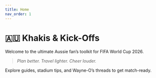 ```yaml
---
title: Home
nav_order: 1
---
```


# 🇦🇺 Khakis & Kick-Offs 

Welcome to the ultimate Aussie fan’s toolkit for FIFA World Cup 2026.

> *Plan better. Travel lighter. Cheer louder.*

Explore guides, stadium tips, and Wayne-O’s threads to get match-ready.